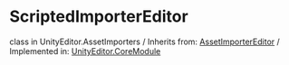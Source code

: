 # ScriptedImporterEditor
class in UnityEditor.AssetImporters
 / Inherits from: <a href="https://docs.unity3d.com/6000.0/Documentation/ScriptReference/AssetImporterEditor.html" target="_blank">AssetImporterEditor</a> / Implemented in: <a href="https://docs.unity3d.com/6000.0/Documentation/ScriptReference/UnityEditor.CoreModule.html" target="_blank">UnityEditor.CoreModule</a>
